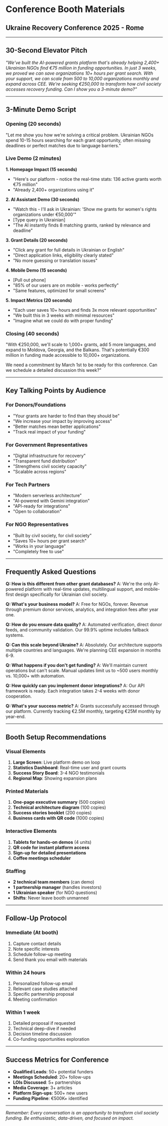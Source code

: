 # Conference Booth Materials
## Ukraine Recovery Conference 2025 - Rome

---

## 30-Second Elevator Pitch

*"We've built the AI-powered grants platform that's already helping 2,400+ Ukrainian NGOs find €75 million in funding opportunities. In just 3 weeks, we proved we can save organizations 10+ hours per grant search. With your support, we can scale from 500 to 10,000 organizations monthly and expand across CEE. We're seeking €250,000 to transform how civil society accesses recovery funding. Can I show you a 3-minute demo?"*

---

## 3-Minute Demo Script

### Opening (20 seconds)
"Let me show you how we're solving a critical problem. Ukrainian NGOs spend 10-15 hours searching for each grant opportunity, often missing deadlines or perfect matches due to language barriers."

### Live Demo (2 minutes)

**1. Homepage Impact (15 seconds)**
- "Here's our platform - notice the real-time stats: 136 active grants worth €75 million"
- "Already 2,400+ organizations using it"

**2. AI Assistant Demo (30 seconds)**
- "Watch this - I'll ask in Ukrainian: 'Show me grants for women's rights organizations under €50,000'"
- [Type query in Ukrainian]
- "The AI instantly finds 8 matching grants, ranked by relevance and deadline"

**3. Grant Details (20 seconds)**
- "Click any grant for full details in Ukrainian or English"
- "Direct application links, eligibility clearly stated"
- "No more guessing or translation issues"

**4. Mobile Demo (15 seconds)**
- [Pull out phone]
- "85% of our users are on mobile - works perfectly"
- "Same features, optimized for small screens"

**5. Impact Metrics (20 seconds)**
- "Each user saves 10+ hours and finds 3x more relevant opportunities"
- "We built this in 3 weeks with minimal resources"
- "Imagine what we could do with proper funding"

### Closing (40 seconds)
"With €250,000, we'll scale to 1,000+ grants, add 5 more languages, and expand to Moldova, Georgia, and the Balkans. That's potentially €300 million in funding made accessible to 10,000+ organizations.

We need a commitment by March 1st to be ready for this conference. Can we schedule a detailed discussion this week?"

---

## Key Talking Points by Audience

### For Donors/Foundations
- "Your grants are harder to find than they should be"
- "We increase your impact by improving access"
- "Better matches mean better applications"
- "Track real impact of your funding"

### For Government Representatives
- "Digital infrastructure for recovery"
- "Transparent fund distribution"
- "Strengthens civil society capacity"
- "Scalable across regions"

### For Tech Partners
- "Modern serverless architecture"
- "AI-powered with Gemini integration"
- "API-ready for integrations"
- "Open to collaboration"

### For NGO Representatives
- "Built by civil society, for civil society"
- "Saves 10+ hours per grant search"
- "Works in your language"
- "Completely free to use"

---

## Frequently Asked Questions

**Q: How is this different from other grant databases?**
A: We're the only AI-powered platform with real-time updates, multilingual support, and mobile-first design specifically for Ukrainian civil society.

**Q: What's your business model?**
A: Free for NGOs, forever. Revenue through premium donor services, analytics, and integration fees after year one.

**Q: How do you ensure data quality?**
A: Automated verification, direct donor feeds, and community validation. Our 99.9% uptime includes fallback systems.

**Q: Can this scale beyond Ukraine?**
A: Absolutely. Our architecture supports multiple countries and languages. We're planning CEE expansion in months 6-9.

**Q: What happens if you don't get funding?**
A: We'll maintain current operations but can't scale. Manual updates limit us to ~500 users monthly vs. 10,000+ with automation.

**Q: How quickly can you implement donor integrations?**
A: Our API framework is ready. Each integration takes 2-4 weeks with donor cooperation.

**Q: What's your success metric?**
A: Grants successfully accessed through our platform. Currently tracking €2.5M monthly, targeting €25M monthly by year-end.

---

## Booth Setup Recommendations

### Visual Elements
1. **Large Screen**: Live platform demo on loop
2. **Statistics Dashboard**: Real-time user and grant counts
3. **Success Story Board**: 3-4 NGO testimonials
4. **Regional Map**: Showing expansion plans

### Printed Materials
1. **One-page executive summary** (500 copies)
2. **Technical architecture diagram** (100 copies)
3. **Success stories booklet** (200 copies)
4. **Business cards with QR code** (1000 copies)

### Interactive Elements
1. **Tablets for hands-on demos** (4 units)
2. **QR code for instant platform access**
3. **Sign-up for detailed presentations**
4. **Coffee meetings scheduler**

### Staffing
- **2 technical team members** (can demo)
- **1 partnership manager** (handles investors)
- **1 Ukrainian speaker** (for NGO questions)
- **Shifts**: Never leave booth unmanned

---

## Follow-Up Protocol

### Immediate (At booth)
1. Capture contact details
2. Note specific interests
3. Schedule follow-up meeting
4. Send thank you email with materials

### Within 24 hours
1. Personalized follow-up email
2. Relevant case studies attached
3. Specific partnership proposal
4. Meeting confirmation

### Within 1 week
1. Detailed proposal if requested
2. Technical deep-dive if needed
3. Decision timeline discussion
4. Co-funding opportunities exploration

---

## Success Metrics for Conference

- **Qualified Leads**: 50+ potential funders
- **Meetings Scheduled**: 20+ follow-ups
- **LOIs Discussed**: 5+ partnerships
- **Media Coverage**: 3+ articles
- **Platform Sign-ups**: 500+ new users
- **Funding Pipeline**: €500K+ identified

---

*Remember: Every conversation is an opportunity to transform civil society funding. Be enthusiastic, data-driven, and focused on impact.*